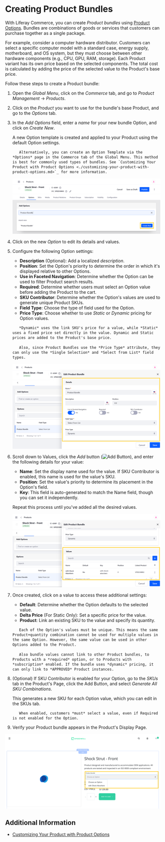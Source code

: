 # Creating Product Bundles

With Liferay Commerce, you can create *Product bundles* using [Product Options](./customizing-your-product-with-product-options.md). Bundles are combinations of goods or services that customers can purchase together as a single package.

For example, consider a computer hardware distributor. Customers can select a specific computer model with a standard case, energy supply, motherboard, and OS system, but they must choose between other hardware components (e.g., CPU, GPU, RAM, storage). Each Product variant has its own price based on the selected components. The total cost is calculated by adding the price of the selected value to the Product's base price.

<!--TASK: Insert admonition delineating the difference between Grouped Products and Product bundles.-->

Follow these steps to create a Product bundle:

1. Open the *Global Menu*, click on the *Commerce* tab, and go to *Product Management* &rarr; *Products*.

1. Click on the *Product* you want to use for the bundle's base Product, and go to the *Options* tab.

1. In the *Add Options* field, enter a *name* for your new bundle Option, and click on *Create New*.

   A new Option template is created and applied to your Product using the default Option settings.

   ```tip::
      Alternatively, you can create an Option Template via the *Options* page in the Commerce tab of the Global Menu. This method is best for commonly used types of bundles. See `Customizing Your Product with Product Options <./customizing-your-product-with-product-options.md>`_ for more information.
   ```

   ![Go to the Product's Options tab, and create a new Option for your bundle.](./creating-product-bundles/images/01.png)

1. Click on the new *Option* to edit its details and values.

1. Configure the following Option settings:

   * **Description** (Optional): Add a localized *description*.
   * **Position**: Set the Option's priority to determine the order in which it's displayed relative to other Options.
   * **Use in Faceted Navigation**: Determine whether the Option can be used to filter Product search results.
   * **Required**: Determine whether users must select an Option value before adding the Product to the cart.
   * **SKU Contributor**: Determine whether the Option's values are used to generate unique Product SKUs.
   * **Field Type**: Choose the type of field used for the Option.
   * **Price Type**: Choose whether to use *Static* or *Dynamic* pricing for Option values.

   ```note::
      *Dynamic* uses the link SKU's price for a value, while *Static* uses a fixed price set directly in the value. Dynamic and Static prices are added to the Product's base price.
      
      Also, since Product Bundles use the *Price Type* attribute, they can only use the *Single Selection* and *Select from List* field types.
   ```

   ![Configure the Option's settings](./creating-product-bundles/images/02.png)

1. Scroll down to Values, click the *Add* button (![Add Button](../../../images/icon-add.png)), and enter the following details for your value:

   * **Name**: Set the display name used for the value. If SKU Contributor is enabled, this name is used for the value's SKU.
   * **Position**: Set the value's priority to determine its placement in the Option's field.
   * **Key**: This field is auto-generated to match the Name field, though you can set it independently.

   Repeat this process until you've added all the desired values.

   ![Add values to the Product.](./creating-product-bundles/images/03.png)

1. Once created, click on a value to access these additional settings:

   * **Default**: Determine whether the Option defaults to the selected value.
   * **Delta Price** (For Static Only): Set a specific price for the value.
   * **Product**: Link an existing SKU to the value and specify its quantity.

   ```important::
      Each of the Option's values must be unique. This means the same Product+quantity combination cannot be used for multiple values in the same Option. However, the same value can be used in other Options added to the Product.

      Also bundle values cannot link to other Product bundles, to Products with a *required* option, or to Products with *subscription* enabled. If the bundle uses *dynamic* pricing, it can only link to *APPROVED* Product instances.
   ```

1. (Optional) If SKU Contributor is enabled for your Option, go to the *SKUs* tab in the Product's Page, click the Add Button, and select *Generate All SKU Combinations*.

   This generates a new SKU for each Option value, which you can edit in the SKUs tab.

   ```important::
      When enabled, customers *must* select a value, even if Required is not enabled for the Option.
   ```

1. Verify your Product bundle appears in the Product's Display Page.  

![Customers can select from Product bundle Options in the Product's Display Page](./creating-product-bundles/images/04.png)

## Additional Information

* [Customizing Your Product with Product Options](./customizing-your-product-with-product-options.md)
